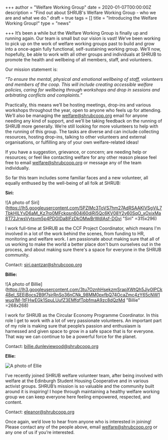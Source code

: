 +++
author = "Welfare Working Group"
date = 2020-01-07T00:00:00Z
description = "Find out about SHRUB's Welfare Working Group - who we are and what we do."
draft = true
tags = []
title = "Introducing the Welfare Working Group!"
type = "news"

+++
It’s been a while but the Welfare Working Group is finally up and running again. Our team is small but our vision is vast! We’ve been working to pick up on the work of welfare working groups past to build and grow into a once-again fully functional, self-sustaining working group. We’ll now, hopefully, be able to work with all other groups and individuals at SHRUB to promote the health and wellbeing of all members, staff, and volunteers.

Our mission statement is:

_“To ensure the mental, physical and emotional wellbeing of staff, volunteers and members of the coop. This will include creating accessible welfare policies, caring for wellbeing through workshops and drop in sessions and arbitrating conflicts and complaints.”_

Practically, this means we’ll be hosting meetings, drop-ins and various workshops throughout the year, open to anyone who feels up for attending. We’ll also be managing the [welfare@shrubcoop.org](mailto:welfare@shrubcoop.org) email for anyone needing any kind of support, and we’ll be taking feedback on the running of SHRUB more generally. We’re still looking for more volunteers to help with the running of this group. The tasks are diverse and can include collecting resources, hosting drop-ins, talking to other volunteers and external organisations, or fulfilling any of your own welfare-related ideas!

If you have a suggestion, grievance, or concern; are needing help or resources; or feel like contacting welfare for any other reason please feel free to email [welfare@shrubcoop.org](mailto:welfare@shrubcoop.org) or message any of the team individually.

So far this team includes some familiar faces and a new volunteer, all equally enthused by the well-being of all folk at SHRUB:

**Siri:**

![A photo of Siri](https://lh5.googleusercontent.com/5PZlMc3ToVS7hm27AdRSAAKlVSgVjL7TbkHILYvD6aM_Kz7rp0MFckqsn604i60diRi5Qc6KV08Y2v60SqO_xOxixMa8T72JrwsVytsvm5p4PDGlDa8lFzDkOMwBrWdlAsf-DGvi "Siri" =315x296)

I work full-time at SHRUB as the CCF Project Coordinator, which means I'm involved in a lot of the work behind the scenes, from funding to HR, monitoring and welfare work. I am passionate about making sure that all of us working to make the world a better place don't burn ourselves out in the process, and about making sure there's a space for everyone in the SHRUB community.

Contact: [siri.pantzar@shrubcoop.org](mailto:siri.pantzar@shrubcoop.org)

**Billie:**

![A photo of Billie](https://lh3.googleusercontent.com/3tu7OznhHsekzmSrapXWtQh5Jiy0IPCk48eI_SEEjBocs2B9f7sjrRnSo36nCNk_98MM0pxfbQ74OcaZmc4zY65cNW1wuq1M-1tFHwEGk1SpuLUufZ3EMfqfTpbfmaA9zc8dQzMd "Billie" =268x268)

I work for SHRUB as the Circular Economy Programme Coordinator. In this role I get to work with a lot of very passionate volunteers. An important part of my role is making sure that people’s passion and enthusiasm is harnessed and given space to grow in a safe space that is for everyone. That way we can continue to be a powerful force for the planet.

Contact: [billie.dunleviewood@shrubcoop.org](mailto:billie.dunleviewood@shrubcoop.org)

**Ellie:**

![A photo of Ellie](https://res.cloudinary.com/shrub-co-op/image/upload/v1578329833/shrubcoop.org/media/79348992_810807649378416_1154960226798010368_n_1_da6iep.jpg "Ellie")

I’ve recently joined SHRUB welfare volunteer team, after being involved with welfare at the Edinburgh Student Housing Cooperative and in various activist groups. SHRUB’s mission is so valuable and the community built around it is inspiring! I hope through maintaining a healthy welfare working group we can keep everyone here feeling empowered, respected, and content.

Contact: [eleanor@shrubcoop.org](mailto:eleanor@shrubcoop.org)

Once again, we’d love to hear from anyone who is interested in joining! Please contact any of the people above, email [welfare@shrubcoop.org](mailto:welfare@shrubcoop.org) or any one of us if you’re interested.